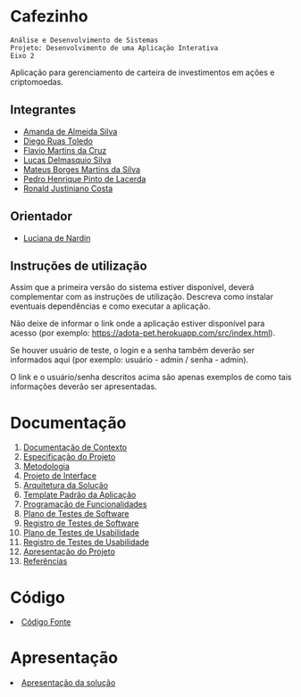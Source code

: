 # Cafezinho

`Análise e Desenvolvimento de Sistemas`  
`Projeto: Desenvolvimento de uma Aplicação Interativa`  
`Eixo 2`

Aplicação para gerenciamento de carteira de investimentos em ações e criptomoedas.

## Integrantes

* [Amanda de Almeida Silva](https://www.linkedin.com/in/amanda-de-almeida-36aa45253)
* [Diego Ruas Toledo](https://www.linkedin.com/in/diego-ruas-toledo-720b96238/)
* [Flavio Martins da Cruz](https://www.linkedin.com/in/flaviomartinscruz/)
* [Lucas Delmasquio Silva](https://www.linkedin.com/in/lucas-silva-8254611b3/)
* [Mateus Borges Martins da Silva](https://www.linkedin.com/in/mateus-mborges/)
* [Pedro Henrique Pinto de Lacerda](https://www.linkedin.com/in/pedro-henrique-pinto-de-lacerda-979ba21a8/)
* [Ronald Justiniano Costa](https://www.linkedin.com/in/ronald-justiniano/)

## Orientador

* [Luciana de Nardin](https://www.linkedin.com/in/luciana-de-nardin-3b175a209/)

## Instruções de utilização

Assim que a primeira versão do sistema estiver disponível, deverá complementar com as instruções de utilização. Descreva como instalar eventuais dependências e como executar a aplicação.

Não deixe de informar o link onde a aplicação estiver disponível para acesso (por exemplo: https://adota-pet.herokuapp.com/src/index.html).

Se houver usuário de teste, o login e a senha também deverão ser informados aqui (por exemplo: usuário - admin / senha - admin).

O link e o usuário/senha descritos acima são apenas exemplos de como tais informações deverão ser apresentadas.

# Documentação

<ol>
<li><a href="docs/01-Documentação de Contexto.md"> Documentação de Contexto</a></li>
<li><a href="docs/02-Especificação do Projeto.md"> Especificação do Projeto</a></li>
<li><a href="docs/03-Metodologia.md"> Metodologia</a></li>
<li><a href="docs/04-Projeto de Interface.md"> Projeto de Interface</a></li>
<li><a href="docs/05-Arquitetura da Solução.md"> Arquitetura da Solução</a></li>
<li><a href="docs/06-Template Padrão da Aplicação.md"> Template Padrão da Aplicação</a></li>
<li><a href="docs/07-Programação de Funcionalidades.md"> Programação de Funcionalidades</a></li>
<li><a href="docs/08-Plano de Testes de Software.md"> Plano de Testes de Software</a></li>
<li><a href="docs/09-Registro de Testes de Software.md"> Registro de Testes de Software</a></li>
<li><a href="docs/10-Plano de Testes de Usabilidade.md"> Plano de Testes de Usabilidade</a></li>
<li><a href="docs/11-Registro de Testes de Usabilidade.md"> Registro de Testes de Usabilidade</a></li>
<li><a href="docs/12-Apresentação do Projeto.md"> Apresentação do Projeto</a></li>
<li><a href="docs/13-Referências.md"> Referências</a></li>
</ol>

# Código

<li><a href="src/README.md"> Código Fonte</a></li>

# Apresentação

<li><a href="presentation/README.md"> Apresentação da solução</a></li>
